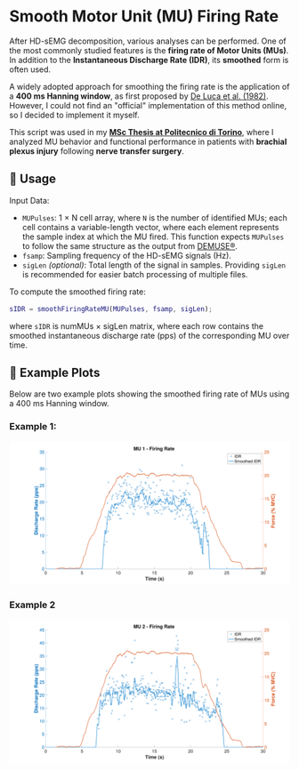 # Smooth Motor Unit (MU) Firing Rate

After HD-sEMG decomposition, various analyses can be performed. One of the most commonly studied features is the **firing rate of Motor Units (MUs)**.  
In addition to the **Instantaneous Discharge Rate (IDR)**, its **smoothed** form is often used.  

A widely adopted approach for smoothing the firing rate is the application of a **400 ms Hanning window**, as first proposed by [De Luca et al. (1982)](http://dx.doi.org/10.1113/jphysiol.1982.sp014293). However, I could not find an "official" implementation of this method online, so I decided to implement it myself.

This script was used in my [**MSc Thesis at Politecnico di Torino**](https://webthesis.biblio.polito.it/33655/), where I analyzed MU behavior and functional performance in patients with **brachial plexus injury** following **nerve transfer surgery**.

## **📌 Usage**
Input Data:
- `MUPulses`: 1 × N cell array, where `N` is the number of identified MUs; each cell contains a variable-length vector, where each element represents the sample index at which the MU fired. This function expects `MUPulses` to follow the same structure as the output from [DEMUSE®](https://demuse.feri.um.si/).
- `fsamp`: Sampling frequency of the HD-sEMG signals (Hz).
- `sigLen` *(optional)*: Total length of the signal in samples. Providing `sigLen` is recommended for easier batch processing of multiple files.

To compute the smoothed firing rate:
```matlab
sIDR = smoothFiringRateMU(MUPulses, fsamp, sigLen);
```

where `sIDR` is numMUs × sigLen matrix, where each row contains the smoothed instantaneous discharge rate (pps) of the corresponding MU over time.

## **📌 Example Plots**
Below are two example plots showing the smoothed firing rate of MUs using a 400 ms Hanning window.

### **Example 1:**
![Example 1](/Images/exMU1.svg)

### **Example 2**
![Example 2](/Images/exMU2.svg)
